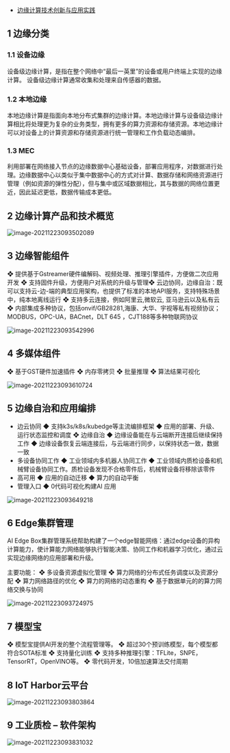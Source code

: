 - [边缘计算技术创新与应用实践](https://gotc.oschina.net/uploads/files/%E5%88%98%E5%AF%BF%E6%B0%B8.pdf)

## 1 边缘分类

### 1.1 设备边缘

设备级边缘计算，是指在整个网络中“最后一英里”的设备或用户终端上实现的边缘计算。 设备级边缘计算通常收集和处理来自传感器的数据。

### 1.2 本地边缘

本地边缘计算是指面向本地分布式集群的边缘计算。本地边缘计算与设备级边缘计算相比将处理更为复杂的业务类型，拥有更多的算力资源和存储资源。本地边缘计可以对设备上的计算资源和存储资源进行统一管理和工作负载动态编排。

### 1.3 MEC

利用部署在网络接入节点的边缘数据中心基础设备，部署应用程序，对数据进行处理。边缘数据中心以类似于集中数据中心的方式对计算、数据存储和网络资源进行管理（例如资源的弹性分配），但与集中或区域数据相比，其与数据的网络位置更近，因此延迟更低，数据传输成本更低。

## 2 边缘计算产品和技术概览

![image-20211223093502089](https://gitee.com/er-huomeng/img/raw/master/image-20211223093502089.png)

## 3 边缘智能组件

❖ 提供基于Gstreamer硬件编解码、视频处理、推理引擎插件，方便做二次应用开发
❖ 支持固件升级，方便用户对系统的升级与管理❖ 云边协同，边缘自治：既可以支持云-边-端的典型应用架构，也提供了标准的本地API服务，支持特殊场景中，纯本地离线运行
❖ 支持多云连接，例如阿里云,微软云, 亚马逊云以及私有云
❖ 内部集成多种协议，包括onvif/GB28281,海康、大华、宇视等私有视频协议； MODBUS，OPC-UA，BACnet，DLT 645 ，CJT188等多种物联网协议

![image-20211223093542996](https://gitee.com/er-huomeng/img/raw/master/image-20211223093542996.png)

## 4 多媒体组件

❖ 基于GST硬件加速插件 ❖ 内存零拷贝 ❖ 批量推理 ❖ 算法结果可视化

![image-20211223093610724](https://gitee.com/er-huomeng/img/raw/master/image-20211223093610724.png)

## 5 边缘自治和应用编排

- 边云协同
	◆ 支持k3s/k8s/kubedge等主流编排框架
	◆ 应用的部署、升级、运行状态监控和调度
	❖ 边缘自治
	◆ 边缘设备能在与云端断开连接后继续保持工作
	◆ 边缘设备恢复云端连接后，与云端进行同步，以保持状态一致，数据一致
- 多设备协同工作
	◆ 工业领域内多机器人协同工作
	◆ 工业领域内质检设备和机械臂设备协同工作。质检设备发现不合格零件后，机械臂设备将移除该零件
- 高可用
	◆ 应用的自动迁移
	◆ 算力的自动平衡
- 管理入口
	◆ 0代码可视化构建AI 应用

![image-20211223093649218](https://gitee.com/er-huomeng/img/raw/master/image-20211223093649218.png)

## 6 Edge集群管理

AI Edge Box集群管理系统帮助构建了一个edge智能网络：通过edge设备的异构计算能力，使计算能力网络能够执行智能决策、协同工作和机器学习优化，通过云实现边缘网络的应用部署和升级。

主要功能：
❖ 多设备资源虚拟化管理
❖ 算力网络的分布式任务调度以及资源分配
❖ 算力网络路径的优化
❖ 算力的网络的动态重构
❖ 基于数据单元的的算力网络交换与协同

![image-20211223093724975](https://gitee.com/er-huomeng/img/raw/master/image-20211223093724975.png)

## 7 模型宝

❖ 模型宝提供AI开发的整个流程管理等。
❖ 超过30个预训练模型，每个模型都符合SOTA标准
❖ 支持量化训练
❖ 支持多种推理引擎：TFLite，SNPE，TensorRT，OpenVINO等。
❖ 零代码开发，10倍加速算法交付周期

## 8 IoT Harbor云平台

![image-20211223093803864](https://gitee.com/er-huomeng/img/raw/master/image-20211223093803864.png)

## 9 工业质检 – 软件架构

![image-20211223093831032](https://gitee.com/er-huomeng/img/raw/master/image-20211223093831032.png)